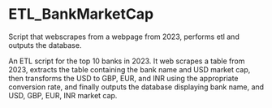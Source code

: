 # ETL_BankMarketCap
Script that webscrapes from a webpage from 2023, performs etl and outputs the database.

An ETL script for the top 10 banks in 2023. It web scrapes a table from 2023, extracts the table containing the bank name and USD market cap, then transforms the USD to GBP, EUR, and INR using the appropriate conversion rate, and finally outputs the database displaying bank name, and USD, GBP, EUR, INR market cap.
